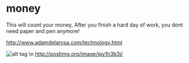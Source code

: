 # money

This will count your money,
After you finish a hard day of work,
you dont need paper and pen anymore!

http://www.adamdelarosa.com/technology.html

![alt tag](http://s3.postimg.org/draj2k7ar/09a6de36e6557d2e082aedef6dde0ba4.png)
\n
http://postimg.org/image/ipy1h3b3j/
 
  
